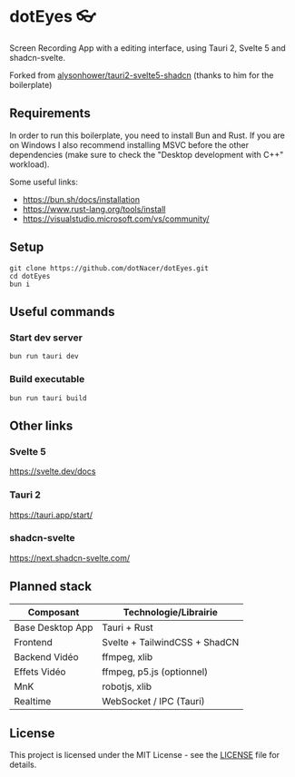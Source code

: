 # dotEyes 👓

Screen Recording App with a editing interface, using Tauri 2, Svelte 5 and shadcn-svelte.

Forked from [alysonhower/tauri2-svelte5-shadcn](https://github.com/alysonhower/tauri2-svelte5-shadcn) (thanks to him for the boilerplate)

## Requirements

In order to run this boilerplate, you need to install Bun and Rust. If you are on Windows I also recommend installing MSVC before the other dependencies (make sure to check the "Desktop development with C++" workload).

Some useful links:

-   https://bun.sh/docs/installation
-   https://www.rust-lang.org/tools/install
-   https://visualstudio.microsoft.com/vs/community/

## Setup

```
git clone https://github.com/dotNacer/dotEyes.git
cd dotEyes
bun i
```

## Useful commands

### Start dev server

```
bun run tauri dev
```

### Build executable

```
bun run tauri build
```

## Other links

### Svelte 5

https://svelte.dev/docs

### Tauri 2

https://tauri.app/start/

### shadcn-svelte

https://next.shadcn-svelte.com/

## Planned stack

| Composant        | Technologie/Librairie         |
| ---------------- | ----------------------------- |
| Base Desktop App | Tauri + Rust                  |
| Frontend         | Svelte + TailwindCSS + ShadCN |
| Backend Vidéo    | ffmpeg, xlib                  |
| Effets Vidéo     | ffmpeg, p5.js (optionnel)     |
| MnK              | robotjs, xlib                 |
| Realtime         | WebSocket / IPC (Tauri)       |

## License

This project is licensed under the MIT License - see the [LICENSE](LICENSE) file for details.
